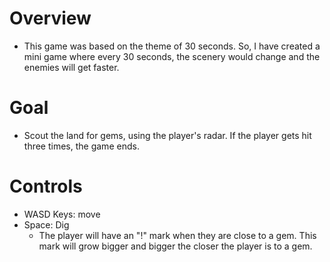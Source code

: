 # Overview
- This game was based on the theme of 30 seconds. So, I have created a mini game where every 30 seconds, the scenery would change and the enemies will get faster.

# Goal
- Scout the land for gems, using the player's radar. If the player gets hit three times, the game ends.

# Controls
- WASD Keys: move
- Space: Dig
  - The player will have an "!" mark when they are close to a gem. This mark will grow bigger and bigger the closer the player is to a gem.
